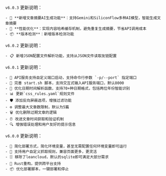 `v6.0.3` 更新说明：
```
- 🤖 **新增文章摘要AI生成功能**：支持Gemini和SiliconFlow多种AI模型，智能生成文章摘要
- 🚀 **性能优化**：实现内容哈希缓存机制，避免重复生成摘要，节省API调用成本
- 📦 **版本检测**：新增版本检测功能
```

`v6.0.2` 更新说明：
```
- 📋 新增JSON配置文件解析功能，支持从JSON文件读取友链配置
```

`v6.0.1` 更新说明：
```
- 🚀 API服务支持自定义端口启动，支持命令行参数 `-p/--port` 指定端口
- 📝 完善 start.sh 脚本，支持交互式输入API服务端口，默认8000
- 🔧 优化日期时间解析函数，支持70+种日期格式，包括两位年份智能识别
- 📊 更新`css_rules.yaml`规则文件
- 🛡️ 添加反向屏蔽选项，增强过滤功能
- ⚙️ 调整最大文章数限制，默认为5篇
- 🗑️ 优化删除过期文章的逻辑
- ⏰ 改进文章时间获取和验证机制
- 🔍 增强错误处理和用户友好的提示信息
```

`v6.0.0` 更新说明：

```
- 🎯 简化部署方式，简化环境变量，甚至无需配置任何环境变量即可运行
- 🔧 支持用户自定义抓取规则，兼容页面更多，更灵活
- 🗄️ 移除了leancloud，默认的sqlite即可满足大部分需求
- 🦀 Rust重构，提供跨平台支持
- 📦 优化部署脚本，一键部署和停止
```
